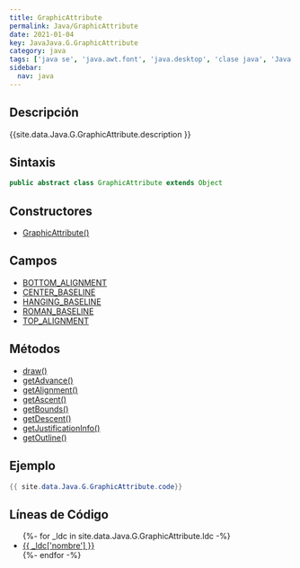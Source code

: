 ```yaml
---
title: GraphicAttribute
permalink: Java/GraphicAttribute
date: 2021-01-04
key: JavaJava.G.GraphicAttribute
category: java
tags: ['java se', 'java.awt.font', 'java.desktop', 'clase java', 'Java 1.0']
sidebar: 
  nav: java
---
```


## Descripción
{{site.data.Java.G.GraphicAttribute.description }}

## Sintaxis
~~~java
public abstract class GraphicAttribute extends Object
~~~

## Constructores
* [GraphicAttribute()](/Java/GraphicAttribute/GraphicAttribute/)

## Campos
* [BOTTOM_ALIGNMENT](/Java/GraphicAttribute/BOTTOM_ALIGNMENT)
* [CENTER_BASELINE](/Java/GraphicAttribute/CENTER_BASELINE)
* [HANGING_BASELINE](/Java/GraphicAttribute/HANGING_BASELINE)
* [ROMAN_BASELINE](/Java/GraphicAttribute/ROMAN_BASELINE)
* [TOP_ALIGNMENT](/Java/GraphicAttribute/TOP_ALIGNMENT)

## Métodos
* [draw()](/Java/GraphicAttribute/draw)
* [getAdvance()](/Java/GraphicAttribute/getAdvance)
* [getAlignment()](/Java/GraphicAttribute/getAlignment)
* [getAscent()](/Java/GraphicAttribute/getAscent)
* [getBounds()](/Java/GraphicAttribute/getBounds)
* [getDescent()](/Java/GraphicAttribute/getDescent)
* [getJustificationInfo()](/Java/GraphicAttribute/getJustificationInfo)
* [getOutline()](/Java/GraphicAttribute/getOutline)

## Ejemplo
~~~java
{{ site.data.Java.G.GraphicAttribute.code}}
~~~

## Líneas de Código
<ul>
{%- for _ldc in site.data.Java.G.GraphicAttribute.ldc -%}
   <li>
       <a href="{{_ldc['url'] }}">{{ _ldc['nombre'] }}</a>
   </li>
{%- endfor -%}
</ul>
